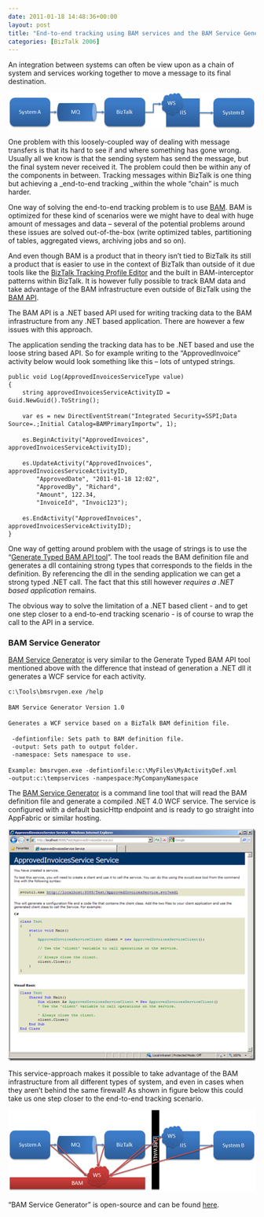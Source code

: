 ```yaml
---
date: 2011-01-18 14:48:36+00:00
layout: post
title: "End-to-end tracking using BAM services and the BAM Service Generator tool"
categories: [BizTalk 2006]
---
```


An integration between systems can often be view upon as a chain of system and services working together to move a message to its final destination.

 

[![image](/assets/2011/01/image_thumb5.png)](/assets/2011/01/image5.png)

 

One problem with this loosely-coupled way of dealing with message transfers is that its hard to see if and where something has gone wrong. Usually all we know is that the sending system has send the message, but the final system never received it. The problem could then be within any of the components in between. Tracking messages within BizTalk is one thing but achieving a _end-to-end tracking _within the whole “chain” is much harder.

 

One way of solving the end-to-end tracking problem is to use [BAM](http://msdn.microsoft.com/en-us/library/ee253368(BTS.10).aspx). BAM is optimized for these kind of scenarios were we might have to deal with huge amount of messages and data – several of the potential problems around these issues are solved out-of-the-box (write optimized tables, partitioning of tables, aggregated views, archiving jobs and so on).

 

And even though BAM is a product that in theory isn’t tied to BizTalk its still a product that is easier to use in the context of BizTalk than outside of it due tools like the [BizTalk Tracking Profile Editor](http://msdn.microsoft.com/en-us/library/ee253776(v=bts.10).aspx) and the built in BAM-interceptor patterns within BizTalk. It is however fully possible to track BAM data and take advantage of the BAM infrastructure even outside of BizTalk using the [BAM API](http://msdn.microsoft.com/en-us/library/ee277263(v=bts.10).aspx). 

 

The BAM API is a .NET based API used for writing tracking data to the BAM infrastructure from any .NET based application. There are however a few issues with this approach.

 

The application sending the tracking data has to be .NET based and use the loose string based API. So for example writing to the “ApprovedInvoice” activity below would look something like this – lots of untyped strings.

 
    
    public void Log(ApprovedInvoicesServiceType value) 
    { 
        string approvedInvoicesServiceActivityID = Guid.NewGuid().ToString();
        
        var es = new DirectEventStream("Integrated Security=SSPI;Data Source=.;Initial Catalog=BAMPrimaryImportw", 1);
    
        es.BeginActivity("ApprovedInvoices", approvedInvoicesServiceActivityID);
    
        es.UpdateActivity("ApprovedInvoices", approvedInvoicesServiceActivityID, 
            "ApprovedDate", "2011-01-18 12:02", 
            "ApprovedBy", "Richard", 
            "Amount", 122.34, 
            "InvoiceId", "Invoic123");
     
        es.EndActivity("ApprovedInvoices", approvedInvoicesServiceActivityID); 
    }





One way of getting around problem with the usage of strings is to use the “[Generate Typed BAM API tool](http://generatetypedbamapi.codeplex.com/)”. The tool reads the BAM definition file and generates a dll containing strong types that corresponds to the fields in the definition. By referencing the dll in the sending application we can get a strong typed .NET call. The fact that this still however _requires a .NET based application_ remains. 





The obvious way to solve the limitation of a .NET based client - and to get one step closer to a end-to-end tracking scenario - is of course to wrap the call to the API in a service. 





### BAM Service Generator





[BAM Service Generator](http://bmsrvgen.codeplex.com/) is very similar to the Generate Typed BAM API tool mentioned above with the difference that instead of generation a .NET dll it generates a WCF service for each activity.




    
    c:\Tools\bmsrvgen.exe /help 
    	
    BAM Service Generator Version 1.0 
    
    Generates a WCF service based on a BizTalk BAM definition file.
    
     -defintionfile: Sets path to BAM definition file.
     -output: Sets path to output folder.
     -namespace: Sets namespace to use.
    
    Example: bmsrvgen.exe -defintionfile:c:\MyFiles\MyActivityDef.xml 
    -output:c:\tempservices -nampespace:MyCompanyNamespace





The [BAM Service Generator](http://bmsrvgen.codeplex.com/) is a command line tool that will read the BAM definition file and generate a compiled .NET 4.0 WCF service. The service is configured with a default basicHttp endpoint and is ready to go straight into AppFabric or similar hosting. 





[![image](/assets/2011/01/image_thumb7.png)](/assets/2011/01/image7.png)





This service-approach makes it possible to take advantage of the BAM infrastructure from all different types of system, and even in cases when they aren’t behind the same firewall! As shown in figure below this could take us one step closer to the end-to-end tracking scenario.





[![image](/assets/2011/01/image_thumb8.png)](/assets/2011/01/image8.png)





“BAM Service Generator” is open-source and can be found [here](http://bmsrvgen.codeplex.com/).
